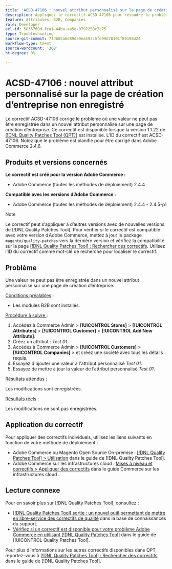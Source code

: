 ```yaml
---
title: 'ACSD-47106 : nouvel attribut personnalisé sur la page de création d’entreprise non enregistré'
description: Appliquez le correctif ACSD-47106 pour résoudre le problème d’Adobe Commerce où une valeur ne peut pas être enregistrée dans un nouvel attribut personnalisé sur une page de création de société.
feature: Attributes, B2B, Companies
role: Developer
exl-id: 5835760d-fca1-44ba-aa5e-8797258c7c75
type: Troubleshooting
source-git-commit: 7fdb02a6d89d50ea593c5fd99d78101f89198424
workflow-type: tm+mt
source-wordcount: '368'
ht-degree: 0%

---
```


# ACSD-47106 : nouvel attribut personnalisé sur la page de création d’entreprise non enregistré

Le correctif ACSD-47106 corrige le problème où une valeur ne peut pas être enregistrée dans un nouvel attribut personnalisé sur une page de création d’entreprise. Ce correctif est disponible lorsque la version 1.1.22 de [[!DNL Quality Patches Tool (QPT)]](https://experienceleague.adobe.com/en/docs/commerce-operations/tools/quality-patches-tool/quality-patches-tool-to-self-serve-quality-patches) est installée. L’ID du correctif est ACSD-47106. Notez que le problème est planifié pour être corrigé dans Adobe Commerce 2.4.6.

## Produits et versions concernés

**Le correctif est créé pour la version Adobe Commerce :**

* Adobe Commerce (toutes les méthodes de déploiement) 2.4.4

**Compatible avec les versions d’Adobe Commerce :**

* Adobe Commerce (toutes les méthodes de déploiement) 2.4.4 - 2.4.5-p1

>[!NOTE]
>
>Le correctif peut s’appliquer à d’autres versions avec de nouvelles versions de [!DNL Quality Patches Tool]. Pour vérifier si le correctif est compatible avec votre version d’Adobe Commerce, mettez à jour le package `magento/quality-patches` vers la dernière version et vérifiez la compatibilité sur la page [[!DNL Quality Patches Tool] : Rechercher des correctifs](https://experienceleague.adobe.com/tools/commerce-quality-patches/index.html). Utilisez l’ID du correctif comme mot-clé de recherche pour localiser le correctif.

## Problème

Une valeur ne peut pas être enregistrée dans un nouvel attribut personnalisé sur une page de création d’entreprise.

<u>Conditions préalables</u> :

* Les modules B2B sont installés.

<u>Procédure à suivre </u> :

1. Accédez à Commerce Admin > **[!UICONTROL Stores]** > **[!UICONTROL Attributes]** > **[!UICONTROL Customer]** > **[!UICONTROL Add New Attribute]**.
1. Créez un attribut : _Test 01_.
1. Accédez à Commerce Admin > **[!UICONTROL Customers]** > **[!UICONTROL Companies]** > et créez une société avec tous les détails requis.
1. Essayez d&#39;ajouter une valeur à l&#39;attribut personnalisé _Test 01_.
1. Essayez de mettre à jour la valeur de l’attribut personnalisé _Test 01_.

<u>Résultats attendus</u> :

Les modifications sont enregistrées.

<u>Résultats réels</u> :

Les modifications ne sont pas enregistrées.

## Application du correctif

Pour appliquer des correctifs individuels, utilisez les liens suivants en fonction de votre méthode de déploiement :

* Adobe Commerce ou Magento Open Source On-premise : [[!DNL Quality Patches Tool] > Utilisation](/help/tools/quality-patches-tool/usage.md) dans le guide de [!DNL Quality Patches Tool].
* Adobe Commerce sur les infrastructures cloud : [Mises à niveau et correctifs > Appliquer des correctifs](https://experienceleague.adobe.com/docs/commerce-cloud-service/user-guide/develop/upgrade/apply-patches.html) dans le guide Commerce sur les infrastructures cloud .

## Lecture connexe

Pour en savoir plus sur [!DNL Quality Patches Tool], consultez :

* [[!DNL Quality Patches Tool] sortie : un nouvel outil permettant de mettre en libre-service des correctifs de qualité](https://experienceleague.adobe.com/en/docs/commerce-operations/tools/quality-patches-tool/quality-patches-tool-to-self-serve-quality-patches) dans la base de connaissances du support.
* [Vérifiez si un correctif est disponible pour votre problème Adobe Commerce en utilisant [!DNL Quality Patches Tool]](/help/tools/quality-patches-tool/patches-available-in-qpt/check-patch-for-magento-issue-with-magento-quality-patches.md) dans le guide de [!UICONTROL Quality Patches Tool].


Pour plus d’informations sur les autres correctifs disponibles dans QPT, reportez-vous à [[!DNL Quality Patches Tool] : Rechercher des correctifs](https://experienceleague.adobe.com/tools/commerce-quality-patches/index.html) dans le guide de [!DNL Quality Patches Tool].
